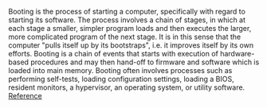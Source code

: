 Booting is the process of starting a computer, specifically with regard to starting its software. The process involves a chain of stages, in which at each stage a smaller, simpler program loads and then executes the larger, more complicated program of the next stage. It is in this sense that the computer "pulls itself up by its bootstraps", i.e. it improves itself by its own efforts. Booting is a chain of events that starts with execution of hardware-based procedures and may then hand-off to firmware and software which is loaded into main memory. Booting often involves processes such as performing self-tests, loading configuration settings, loading a BIOS, resident monitors, a hypervisor, an operating system, or utility software.
[Reference](https://www.crybit.com/linux-boot-process/)   
